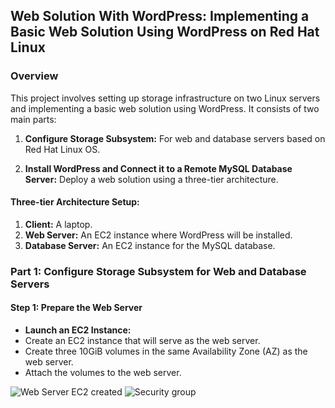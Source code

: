 ## Web Solution With WordPress: Implementing a Basic Web Solution Using WordPress on Red Hat Linux
### Overview
This project involves setting up storage infrastructure on two Linux servers and implementing a basic web solution using WordPress. It consists of two main parts:

1. __Configure Storage Subsystem:__ For web and database servers based on Red Hat Linux OS.

2. __Install WordPress and Connect it to a Remote MySQL Database Server:__ Deploy a web solution using a three-tier architecture.
   
#### Three-tier Architecture Setup:

1. __Client:__ A laptop.
2. __Web Server:__ An EC2 instance where WordPress will be installed.
3. __Database Server:__ An EC2 instance for the MySQL database.

### Part 1: Configure Storage Subsystem for Web and Database Servers
#### Step 1: Prepare the Web Server

- __Launch an EC2 Instance:__
- Create an EC2 instance that will serve as the web server.
- Create three 10GiB volumes in the same Availability Zone (AZ) as the web server.
- Attach the volumes to the web server.

![Web Server EC2 created](https://github.com/Emkay360/StegHub_DevOps-Cloud_Engineering/assets/56301419/fdef6de6-3905-404a-90e2-3de4695530f8)
![Security group](https://github.com/Emkay360/StegHub_DevOps-Cloud_Engineering/assets/56301419/5a44408c-2417-4aa3-a465-090d4f37c47a)

